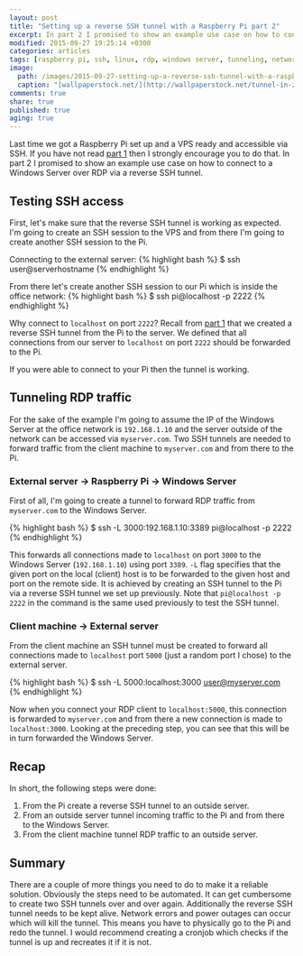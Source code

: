 ```yaml
---
layout: post
title: "Setting up a reverse SSH tunnel with a Raspberry Pi part 2"
excerpt: In part 2 I promised to show an example use case on how to connect to a Windows Server over RDP via a reverse SSH tunnel.
modified: 2015-09-27 19:25:14 +0300
categories: articles
tags: [raspberry pi, ssh, linux, rdp, windows server, tunneling, networking]
image:
  path: /images/2015-09-27-setting-up-a-reverse-ssh-tunnel-with-a-raspberry-pi-part-2/cover.jpg
  caption: "[wallpaperstock.net/](http://wallpaperstock.net/tunnel-in-zurich_wallpapers_27851_1280x800_1.html)"
comments: true
share: true
published: true
aging: true
---
```


Last time we got a Raspberry Pi set up and a VPS ready and accessible via SSH. If you have not read [part 1]({{site.url}}/articles/setting-up-a-reverse-ssh-tunnel-with-a-raspberry-pi/ "part 1 of setting up a reverse ssh tunnel with a raspberry pi") then I strongly encourage you to do that. In part 2 I promised to show an example use case on how to connect to a Windows Server over RDP via a reverse SSH tunnel.

## Testing SSH access

First, let's make sure that the reverse SSH tunnel is working as expected. I'm going to create an SSH session to the VPS and from there I'm going to create another SSH session to the Pi.

Connecting to the external server:
{% highlight bash %}
$ ssh user@serverhostname
{% endhighlight %}

From there let's create another SSH session to our Pi which is inside the office network:
{% highlight bash %}
$ ssh pi@localhost -p 2222
{% endhighlight %}

Why connect to `localhost` on port `2222`? Recall from [part 1]({{site.url}}/articles/setting-up-a-reverse-ssh-tunnel-with-a-raspberry-pi/ "part 1 of setting up a reverse ssh tunnel with a raspberry pi") that we created a reverse SSH tunnel from the Pi to the server. We defined that all connections from our server to `localhost` on port `2222` should be forwarded to the Pi.

If you were able to connect to your Pi then the tunnel is working.

## Tunneling RDP traffic

For the sake of the example I'm going to assume the IP of the Windows Server at the office network is `192.168.1.10` and the server outside of the network can be accessed via `myserver.com`. Two SSH tunnels are needed to forward traffic from the client machine to `myserver.com` and from there to the Pi.

### External server -> Raspberry Pi -> Windows Server

First of all, I'm going to create a tunnel to forward RDP traffic from `myserver.com` to the Windows Server.

{% highlight bash %}
$ ssh -L 3000:192.168.1.10:3389 pi@localhost -p 2222
{% endhighlight %}

This forwards all connections made to `localhost` on port `3000` to the Windows Server (`192.168.1.10`) using port `3389`. `-L` flag specifies that the given port on the local (client) host is to be forwarded to the given host and port on the remote side. It is achieved by creating an SSH tunnel to the Pi via a reverse SSH tunnel we set up previously. Note that `pi@localhost -p 2222` in the command is the same used previously to test the SSH tunnel.

### Client machine -> External server

From the client machine an SSH tunnel must be created to forward all connections made to `localhost` port `5000` (just a random port I chose) to the external server.

{% highlight bash %}
$ ssh -L 5000:localhost:3000 user@myserver.com
{% endhighlight %}

Now when you connect your RDP client to `localhost:5000`, this connection is forwarded to `myserver.com` and from there a new connection is made to `localhost:3000`. Looking at the preceding step, you can see that this will be in turn forwarded the Windows Server.

## Recap

In short, the following steps were done:

1. From the Pi create a reverse SSH tunnel to an outside server.
2. From an outside server tunnel incoming traffic to the Pi and from there to the Windows Server.
3. From the client machine tunnel RDP traffic to an outside server.

## Summary

There are a couple of more things you need to do to make it a reliable solution. Obviously the steps need to be automated. It can get cumbersome to create two SSH tunnels over and over again. Additionally the reverse SSH tunnel needs to be kept alive. Network errors and power outages can occur which will kill the tunnel. This means you have to physically go to the Pi and redo the tunnel. I would recommend creating a cronjob which checks if the tunnel is up and recreates it if it is not.

